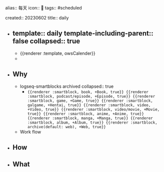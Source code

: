 alias:: 每天
icon:: 📅
tags:: #scheduled 

created:: 20230602
title:: daily

  - template:: daily
    template-including-parent:: false
    collapsed:: true
    -
    - {{renderer :template, owsCalender}}
    -
- ## Why
  - logseq-smartblocks archived
    collapsed:: true
    - `{{renderer :smartblock, book, +Book, true}} {{renderer :smartblock, podcast/episode, +Episode, true}} {{renderer :smartblock, game, +Game, true}} {{renderer :smartblock, galgame, +Hentai, true}} {{renderer :smartblock, video, +Video, true}} {{renderer :smartblock, video/movie, +Movie, true}} {{renderer :smartblock, anime, +Anime, true}} {{renderer :smartblock, manga, +Manga, true}} {{renderer :smartblock, album, +Album, true}} {{renderer :smartblock, archive(default: web), +Web, true}}`
  - Work flow
- ## How
- ## What